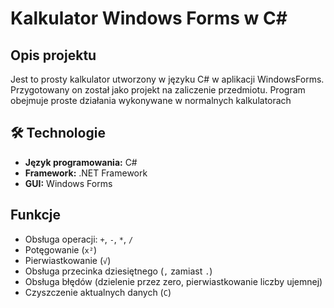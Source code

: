 # Kalkulator Windows Forms w C#

##  Opis projektu

Jest to prosty kalkulator utworzony w języku C# w aplikacji WindowsForms. Przygotowany on został jako projekt na zaliczenie przedmiotu.
Program obejmuje proste działania wykonywane w normalnych kalkulatorach

## 🛠 Technologie

- **Język programowania:** C#
- **Framework:** .NET Framework
- **GUI:** Windows Forms

##  Funkcje

- Obsługa operacji: `+`, `-`, `*`, `/`
- Potęgowanie (`x²`)
- Pierwiastkowanie (`√`)
- Obsługa przecinka dziesiętnego (`,` zamiast `.`)
- Obsługa błędów (dzielenie przez zero, pierwiastkowanie liczby ujemnej)
- Czyszczenie aktualnych danych (`C`)
